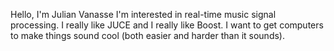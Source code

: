 Hello, I'm Julian Vanasse
I'm interested in real-time music signal processing.
I really like JUCE and I really like Boost.
I want to get computers to make things sound cool (both easier and harder than it sounds).

<!---
javanasse/javanasse is a ✨ special ✨ repository because its `README.md` (this file) appears on your GitHub profile.
You can click the Preview link to take a look at your changes.
--->
